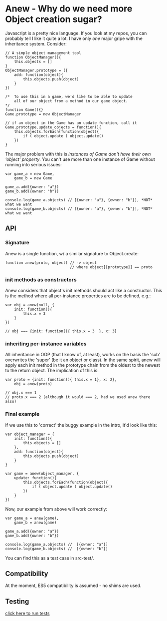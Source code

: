# Anew - Why do we need more Object creation sugar?

Javascript is a pretty nice language.  If you look at my repos, you can probably tell I like it quite a lot.  I have only *one* major gripe with the inheritance system.  Consider:

    // A simple object management tool
    function ObjectManager(){
        this.objects = []
    }
    ObjectManager.prototype = ({
        add: function(object){
            this.objects.push(object)
        }
    })

    /*  To use this in a game, we'd like to be able to update
        all of our object from a method in our game object.
    */
    function Game(){}
    Game.prototype = new ObjectManager
    
    // if an object in the Game has an update function, call it
    Game.prototype.update_objects = function(){
        this.objects.forEach(function(object){
            if ( object.update ) object.update()
        })
    }

The major problem with this is *instances of Game don't have their own 'object' property*. You can't use more than one instance of Game without running into serious issues:

    var game_a = new Game,
        game_b = new Game

    game_a.add({owner: "a"})
    game_b.add({owner: "b"})

    console.log(game_a.objects) // [{owner: "a"}, {owner: "b"}], *NOT* what we want
    console.log(game_b.objects) // [{owner: "a"}, {owner: "b"}], *NOT* what we want

## API

### Signature

Anew is a single function, w/ a similar signature to Object.create:

    function anew(proto, object) // -> object 
                                 // where object[[prototype]] == proto

### init methods as constructors

Anew considers that object's init methods should act like a constructor.  This is the method where all per-instance
properties are to be defined, e.g.:

    var obj = anew(null, {
        init: function(){
            this.x = 3   
        }
    })

    // obj === {init: function(){ this.x = 3  }, x: 3}
 
### inheriting per-instance variables

All inheritance in OOP (that I know of, at least), works on the basis the 'sub' overwrites the 'super' (be it an object or class).  In the same spirit, anew will apply each init method in the prototype chain from the oldest to the newest to the return object.  The implication of this is:

    var proto = {init: function(){ this.x = 1}, x: 2},
        obj = anew(proto)

    // obj.x === 1
    // proto.x === 2 (although it would === 2, had we used anew there also)

### Final example

If we use this to 'correct' the buggy example in the intro, it'd look like this:

    var object_manager = {
        init: function(){
            this.objects = []
        },
        add: function(object){
            this.objects.push(object)   
        }
    }

    var game = anew(object_manager, {
        update: function(){
            this.objects.forEach(function(object){
                if ( object.update ) object.update()
            })
        }
    })

Now, our example from above will work correctly:

    var game_a = anew(game),
        game_b = anew(game)

    game_a.add({owner: "a"})
    game_b.add({owner: "b"})

    console.log(game_a.objects) //  [{owner: "a"}]
    console.log(game_b.objects) //  [{owner: "b"}]


You can find this as a test case in src-test/.

## Compatibility

At the moment, ES5 compatibility is assumed - no shims are used.

## Testing

[click here to run tests](http://hughfdjackson.github.com/anew/src-test/SpecRunner.html)
